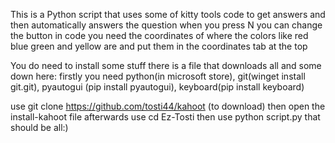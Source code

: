 This is a Python script that uses some of kitty tools code to get answers and then automatically answers the question when you press N you can change the button in code you need the coordinates of where the colors like red blue green and yellow are and put them in the coordinates tab at the top

You do need to install some stuff there is a file that downloads all and some down here:
firstly you need python(in microsoft store), git(winget install git.git), pyautogui (pip install pyautogui), keyboard(pip install keyboard)

use git clone https://github.com/tosti44/kahoot (to download)
then open the install-kahoot file
afterwards use cd Ez-Tosti then use python script.py 
that should be all:)
